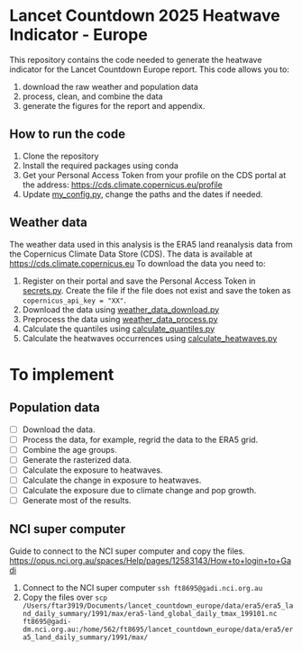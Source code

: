# Lancet Countdown 2025 Heatwave Indicator - Europe

This repository contains the code needed to generate the heatwave indicator for the Lancet Countdown Europe report.
This code allows you to:
1. download the raw weather and population data
2. process, clean, and combine the data
3. generate the figures for the report and appendix.

## How to run the code

1. Clone the repository
2. Install the required packages using conda
3. Get your Personal Access Token from your profile on the CDS portal at the address: https://cds.climate.copernicus.eu/profile
4. Update [my_config.py](my_config.py), change the paths and the dates if needed.

## Weather data

The weather data used in this analysis is the ERA5 land reanalysis data from the Copernicus Climate Data Store (CDS).
The data is available at https://cds.climate.copernicus.eu
To download the data you need to:

1. Register on their portal and save the Personal Access Token in [secrets.py](python_code/secrets.py). Create the file if the file does not exist and save the token as `copernicus_api_key = "XX"`.
2. Download the data using [weather_data_download.py](python_code/weather/weather_data_download.py)
3. Preprocess the data using [weather_data_process.py](python_code/weather/weather_data_process.py)
4. Calculate the quantiles using [calculate_quantiles.py](python_code/weather/calculate_quantiles.py)
5. Calculate the heatwaves occurrences using [calculate_heatwaves.py](python_code/weather/calculate_heatwaves.py)

# To implement
## Population data
- [ ] Download the data.
- [ ] Process the data, for example, regrid the data to the ERA5 grid.
- [ ] Combine the age groups.
- [ ] Generate the rasterized data.
- [ ] Calculate the exposure to heatwaves.
- [ ] Calculate the change in exposure to heatwaves.
- [ ] Calculate the exposure due to climate change and pop growth.
- [ ] Generate most of the results.

## NCI super computer
Guide to connect to the NCI super computer and copy the files. https://opus.nci.org.au/spaces/Help/pages/12583143/How+to+login+to+Gadi

1. Connect to the NCI super computer `ssh ft8695@gadi.nci.org.au`
2. Copy the files over `scp /Users/ftar3919/Documents/lancet_countdown_europe/data/era5/era5_land_daily_summary/1991/max/era5-land_global_daily_tmax_199101.nc ft8695@gadi-dm.nci.org.au:/home/562/ft8695/lancet_countdown_europe/data/era5/era5_land_daily_summary/1991/max/`